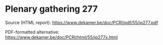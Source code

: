 # Plenary gathering 277

Source (HTML report): https://www.dekamer.be/doc/PCRI/pdf/55/ip277.pdf

PDF-formatted alternative: https://www.dekamer.be/doc/PCRI/html/55/ip277x.html

